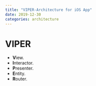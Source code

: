 ```yaml
---
title: "VIPER-Architecture for iOS App"
date: 2019-12-30
categories: architecture
---
```


VIPER
=============
- **V**iew.
- **I**nteractor.
- **P**resenter.
- **E**ntity.
- **R**outer.
